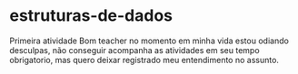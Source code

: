 # estruturas-de-dados
Primeira atividade
Bom teacher  no momento em minha vida estou odiando desculpas, não conseguir acompanha  as atividades em seu  tempo  obrigatorio, mas quero deixar registrado  meu entendimento no assunto.
